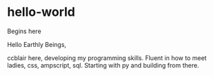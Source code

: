 # hello-world
Begins here

Hello Earthly Beings,

ccblair here, developing my programming skills. Fluent in how to meet ladies, css, ampscript, sql. Starting with py and building from there. 
